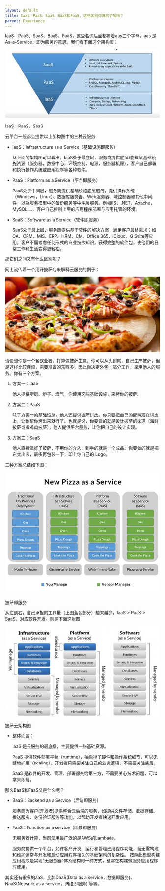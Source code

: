 ```yaml
---
layout: default
title: IaaS、PaaS、SaaS、BaaS和FaaS, 这些区别你真的了解吗？
parent: Experience
---
```


IaaS、PaaS、SaaS、BaaS、FaaS，这些名词后面都带着aas三个字母，aas 是 As-a-Service，即为服务的意思。我们看下面这个架构图：

![](../../assets/images/Experience/attachments/IaaS、PaaS、SaaS、BaaS和FaaS,这些区别你真的了解吗？_image_0.png)

IaaS、PaaS、SaaS

云平台一般都会提供以上架构图中的三种云服务

- IaaS：Infrastructure as a Service（基础设施即服务）

    从上面的架构图可以看出，IaaS处于最底层，服务商提供底层/物理层基础设施资源（服务器，数据中心，环境控制，电源，服务器机房），客户自己部署和执行操作系统或应用程序等各种软件。

- PaaS：Platform as a Service（平台即服务）

    PaaS处于中间层，服务商提供基础设施底层服务，提供操作系统（Windows，Linux）、数据库服务器、Web服务器、域控制器和其他中间件，以及服务模型中的备份服务等中件层服务。例如IIS，.NET，Apache，MySQL …，客户自己控制上层的应用程序部署与应用托管的环境。

- SaaS：Software as a Service（软件即服务）

    SaaS处于最上层，服务商提供基于软件的解决方案，满足客户最终需求；如OA、CRM、MIS、ERP、HRM、CM、Office 365、iCloud、G Suite等应用，客户不需考虑任何形式的专业技术知识，获得完整的软件包，使他们的日常工作和生活变得更轻松。

那它们之间又有什么区别呢？

网上流传着一个用开披萨店来解释云服务的例子：

![](../../assets/images/Experience/attachments/IaaS、PaaS、SaaS、BaaS和FaaS,这些区别你真的了解吗？_image_1.png)

请设想你是一个餐饮业者，打算做披萨生意。你可以从头到尾，自己生产披萨，但是这样比较麻烦，需要准备的东西多，因此你决定外包一部分工作，采用他人的服务。你有三个方案。

1. 方案一：IaaS

    他人提供厨房、炉子、煤气，你使用这些基础设施，来烤你的披萨。

1. 方案二：PaaS

    除了方案一的基础设施，他人还提供披萨饼皮。你只要把自己的配料洒在饼皮上，让他帮你烤出来就行了。也就是说，你要做的就是设计披萨的味道（海鲜披萨或者鸡肉披萨），他人提供平台服务，让你把自己的设计实现。

1. 方案三：SaaS

    他人直接做好了披萨，不用你的介入，到手的就是一个成品。你要做的就是把它卖出去，最多再包装一下，印上你自己的 Logo。

三种方案总结如下图：

![](../../assets/images/Experience/attachments/IaaS、PaaS、SaaS、BaaS和FaaS,这些区别你真的了解吗？_image_2.png)

披萨即服务

从左到右，自己承担的工作量（上图蓝色部分）越来越少，IaaS > PaaS > SaaS。对应软件开发，则是下面这张图：

![](../../assets/images/Experience/attachments/IaaS、PaaS、SaaS、BaaS和FaaS,这些区别你真的了解吗？_image_3.png)

披萨云架构图

- 整体而言：

    IaaS 是云服务的最底层，主要提供一些基础资源。

    PaaS 提供软件部署平台（runtime），抽象掉了硬件和操作系统细节，可以无缝地扩展（scaling）。开发者只需要关注自己的业务逻辑，不需要关注底层。

    SaaS 是软件的开发、管理、部署都交给第三方，不需要关心技术问题，可以拿来即用。

那么BaaS和FaaS又是什么呢？

- BaaS：Backend as a Service（后端即服务）

    服务商为客户(开发者)提供整合云后端的服务，如提供文件存储、数据存储、推送服务、身份验证服务等功能，以帮助开发者快速开发应用。

- FaaS：Function as a service（函数即服务）

    无服务器计算，当前使用最广泛的是AWS的Lambada。

    服务商提供一个平台，允许客户开发、运行和管理应用程序功能，而无需构建和维护通常与开发和启动应用程序相关的基础架构的复杂性。 按照此模型构建应用程序是实现“无服务器”体系结构的一种方式，通常在构建微服务应用程序时使用。

其实还有很多的aaS，比如DaaS(Data as a service，数据即服务)、NaaS(Network as a service，网络即服务) 等等。